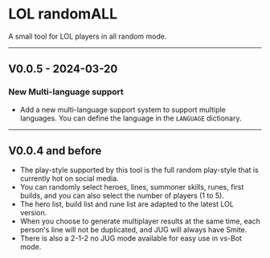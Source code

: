# LOL randomALL

 A small tool for LOL players in all random mode.

---
## V0.0.5 - 2024-03-20
### New Multi-language support
- Add a new multi-language support system to support multiple languages. You can define the language in the `LANGUAGE` dictionary.

---
## V0.0.4 and before
- The play-style supported by this tool is the full random play-style that is currently hot on social media. 
- You can randomly select heroes, lines, summoner skills, runes, first builds, and you can also select the number of players (1 to 5).
- The hero list, build list and rune list are adapted to the latest LOL version. 
- When you choose to generate multiplayer results at the same time, each person's line will not be duplicated, and JUG will always have Smite.
- There is also a 2-1-2 no JUG mode available for easy use in vs-Bot mode.
